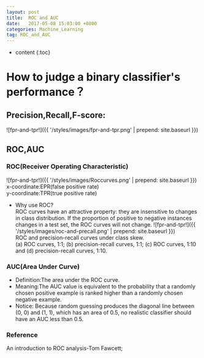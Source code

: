 ```yaml
---
layout: post
title:  ROC and AUC 
date:   2017-05-08 15:03:00 +0800
categories: Machine_Learning
tag: ROC_and_AUC
---
```


* content
{:toc}


# How to judge a binary classifier's performance？ 
## Precision,Recall,F-score:
![fpr-and-tpr!]({{ '/styles/images/fpr-and-tpr.png' | prepend: site.baseurl }})
## ROC,AUC
### ROC(Receiver Operating Characteristic)
![fpr-and-tpr!]({{ '/styles/images/Roccurves.png' | prepend: site.baseurl }})<br>
 x-coordinate:EPR(false positive rate)<br>
 y-coordinate:TPR(true positive rate)
- Why use ROC?<br>
  ROC curves have an attractive property: they are insensitive to changes in class distribution. If the proportion of positive to negative instances changes in a test set, the ROC curves will not change.
  ![fpr-and-tpr!]({{ '/styles/images/roc-and-precall.png' | prepend: site.baseurl }})<br>
   ROC and precision-recall curves under class skew.<br>
   (a) ROC curves, 1:1; (b) precision-recall curves, 1:1; (c) ROC curves, 1:10 and (d) precision-recall curves, 1:10.
### AUC(Area Under Curve)
- Definition:The area under the ROC curve.
- Meaning:The AUC value is equivalent to the probability that a randomly chosen positive example is ranked higher than a randomly chosen negative example.
- Notice: Because random guessing produces the diagonal line between (0, 0) and (1, 1), which has an area of 0.5, no realistic classifier should have an AUC less than 0.5.
### Reference
An introduction to ROC analysis-Tom Fawcett;